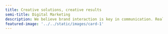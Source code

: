 ```yaml
---
title: Creative solutions, creative results
semi-title: Digital Marketing
description: We believe brand interaction is key in communication. Real innovations and a positive customer experience are the heart of successful communication.
featured-image: '../../static/images/card-1'
---
```

